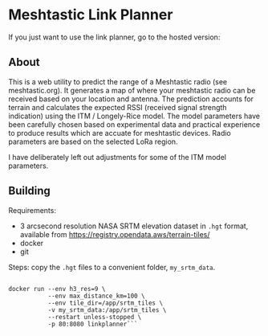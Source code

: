 # Meshtastic Link Planner 

If you just want to use the link planner, go to the hosted version: 

## About

This is a web utility to predict the range of a Meshtastic radio (see meshtastic.org). It generates a map of where your meshtastic radio can be received based on your location and antenna. The prediction accounts for terrain and calculates the expected RSSI (received signal strength indication) using the ITM / Longely-Rice model. The model parameters have been carefully chosen based on experimental data and practical experience to produce results which are accuate for meshtastic devices. Radio parameters are based on the selected LoRa region. 

I have deliberately left out adjustments for some of the ITM model parameters. 

## Building

Requirements:
* 3 arcsecond resolution NASA SRTM elevation dataset in `.hgt` format, available from https://registry.opendata.aws/terrain-tiles/
* docker
* git

Steps:
copy the `.hgt` files to a convenient folder, `my_srtm_data`.

```git clone https://github.com/mrpatrick1991/meshtastic_linkplanner/ && cd meshtastic_linkplanner && docker build -t linkplanner

docker run --env h3_res=9 \
           --env max_distance_km=100 \
           --env tile_dir=/app/srtm_tiles \
           -v my_srtm_data:/app/srtm_tiles \
           --restart unless-stopped \
           -p 80:8080 linkplanner```

